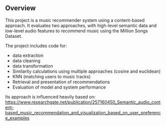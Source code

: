 
## Overview

This project is a music recommender system using a content-based approach. It evaluates two approaches, with high-level semantic data and low-level audio features to recommend music using the Million Songs Dataset.

The project includes code for: 
- data extraction
- data cleaning
- data transformation
- Similarity calculations using multiple approaches (cosine and euclidean)
- KNN (matching users to music tracks)
- Retrieval and presentation of recommendations
- Evaluation of model and system performance

Its approach is influenced heavily based on: https://www.researchgate.net/publication/257160450_Semantic_audio_content-based_music_recommendation_and_visualization_based_on_user_preference_examples